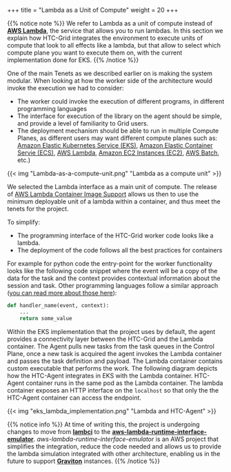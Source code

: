 +++
title = "Lambda as a Unit of Compute"
weight = 20
+++


{{% notice note %}}
We refer to Lambda as a unit of compute instead of **[AWS Lambda](https://aws.amazon.com/lambda/)**, the service that allows you to run lambdas. In this section we explain how HTC-Grid integrates the environment to execute units of compute that look to all effects like a lambda, but that allow to select which compute plane you want to execute them on, with the current implementation done for EKS. 
{{% /notice %}}

One of the main Tenets as we described earlier on is making the system modular. When looking at how the worker side of the architecture would invoke the execution we had to consider:

* The worker could invoke the execution of different programs, in different programming languages
* The interface for execution of the library on the agent should be simple, and provide a level of familiarity to Grid users.
* The deployment mechanism should be able to run in multiple Compute Planes, as different users may want different compute planes such as: [Amazon Elastic Kubernetes Service (EKS)](https://aws.amazon.com/eks), [Amazon Elastic Container Servie (ECS)](https://aws.amazon.com/ecs/), [AWS Lambda](https://aws.amazon.com/lambda/), [Amazon EC2 Instances (EC2)](https://aws.amazon.com/ec2/), [AWS Batch](https://aws.amazon.com/batch/), etc.)

{{< img "Lambda-as-a-compute-unit.png" "Lambda as a compute unit" >}}

We selected the Lambda interface as a main unit of compute. The release of [AWS Lambda Container Image Support](https://aws.amazon.com/blogs/aws/new-for-aws-lambda-container-image-support/) allows us then to use the minimum deployable unit of a lambda within a container, and thus meet the tenets for the project.


To simplify: 
* The programming interface of the HTC-Grid worker code looks like a lambda.
* The deployment of the code follows all the best practices for containers

For example for python code the entry-point for the worker functionality looks like the following code snippet where the event will be a copy of the data for the task and the context provides contextual information about the session and task. Other programming languages follow a similar approach ([you can read more about those here](https://docs.aws.amazon.com/lambda/latest/dg/lambda-samples.html)):

```python
def handler_name(event, context): 
    ...
    return some_value
```

Within the EKS implementation that the project uses by default, the agent provides a connectivity layer between the HTC-Grid and the Lambda container. The Agent pulls new tasks from the task queues in the Control Plane, once a new task is acquired the agent invokes the Lambda container and passes the task definition and payload. The Lambda container contains custom executable that performs the work.  The following diagram depicts how the HTC-Agent integrates in EKS with the Lambda container. HTC-Agent container runs in the same pod as the Lambda container. The lambda container exposes an HTTP interface on the `localhost` so that only the the HTC-Agent container can access the endpoint.

{{< img "eks_lambda_implementation.png" "Lambda and HTC-Agent" >}}


{{% notice info %}}
At time of writing this, the project is undergoing changes to move from **[lambci](https://github.com/lambci/lambci)** to the **[aws-lambda-runtime-interface-emulator](https://github.com/aws/aws-lambda-runtime-interface-emulator)**. *aws-lambda-runtime-interface-emulator* is an AWS project that simplifies the integration, reduce the code needed and allows us to provide the lambda simulation integrated with other architecture, enabling us in the future to support **[Graviton](https://aws.amazon.com/ec2/graviton/)** instances.
{{% /notice %}}

